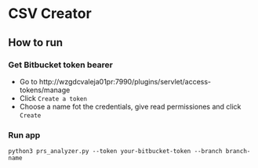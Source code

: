 # CSV Creator

## How to run

### Get Bitbucket token bearer

- Go to http://wzgdcvaleja01pr:7990/plugins/servlet/access-tokens/manage
- Click `Create a token`
- Choose a name fot the credentials, give read permissiones and click `Create`

### Run app

```shell
python3 prs_analyzer.py --token your-bitbucket-token --branch branch-name
```
